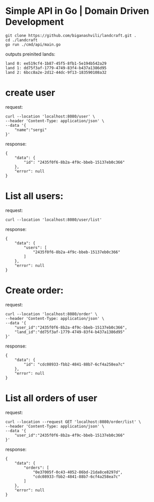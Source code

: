 # Simple API in Go | Domain Driven Development


```
git clone https://github.com/biganashvili/landcraft.git .
cd ./landcraft
go run ./cmd/api/main.go
```
outputs preinited lands:
```
land 0: ee519cf4-1b87-45f5-8fb1-5e194b542a29
land 1: dd75f3af-1779-4749-83f4-b437a1386d95
land 2: 6bcc8a2e-2d12-44dc-9f13-183590108a32
```

# create user 
request:
```
curl --location 'localhost:8080/user' \
--header 'Content-Type: application/json' \
--data '{
    "name":"sergi"
}'
```
response:
```
{
    "data": {
        "id": "2435f0f6-8b2a-4f9c-bbeb-15137eb0c366"
    },
    "error": null
}
```

# List all users:
request:
```
curl --location 'localhost:8080/user/list'
```
response:
```
{
    "data": {
        "users": [
            "2435f0f6-8b2a-4f9c-bbeb-15137eb0c366"
        ]
    },
    "error": null
}
```

# Create order:
request:
```
curl --location 'localhost:8080/order' \
--header 'Content-Type: application/json' \
--data '{
    "user_id":"2435f0f6-8b2a-4f9c-bbeb-15137eb0c366",
    "land_id":"dd75f3af-1779-4749-83f4-b437a1386d95"
}'
```
response:
```
{
    "data": {
        "id": "cdc08933-fbb2-4841-88b7-6cf4a258ea7c"
    },
    "error": null
}
```

# List all orders of user
request:
```
curl --location --request GET 'localhost:8080/order/list' \
--header 'Content-Type: application/json' \
--data '{
    "user_id":"2435f0f6-8b2a-4f9c-bbeb-15137eb0c366"
}'
```
response:
```
{
    "data": {
        "orders": [
            "0e37005f-0c43-4052-86bd-21da8ce8297d",
            "cdc08933-fbb2-4841-88b7-6cf4a258ea7c"
        ]
    },
    "error": null
}
```
